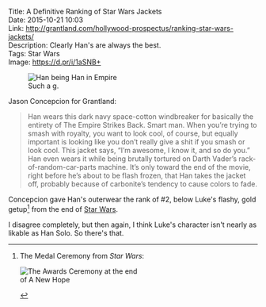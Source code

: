 Title: A Definitive Ranking of Star Wars Jackets  
Date: 2015-10-21 10:03  
Link: http://grantland.com/hollywood-prospectus/ranking-star-wars-jackets/  
Description: Clearly Han's are always the best.  
Tags: Star Wars  
Image: https://d.pr/i/1aSNB+  

<figure>
	<img src="https://d.pr/i/1aSNB+" alt="Han being Han in Empire" title="Han being Han in Empire">
	<figcaption>Such a <a href="http://www.urbandictionary.com/define.php?term=G&amp;defid=67183" title="Urban Dictionary: 'g'">g</a>.</figcaption>
</figure>

Jason Concepcion for Grantland:

> Han wears this dark navy space-cotton windbreaker for basically the entirety of The Empire Strikes Back. Smart man. When you’re trying to smash with royalty, you want to look cool, of course, but equally important is looking like you don’t really give a shit if you smash or look cool. This jacket says, “I’m awesome, I know it, and so do you.” Han even wears it while being brutally tortured on Darth Vader’s rack-of-random-car-parts machine. It’s only toward the end of the movie, right before he’s about to be flash frozen, that Han takes the jacket off, probably because of carbonite’s tendency to cause colors to fade.

Concepcion gave Han's outerwear the rank of #2, below Luke's flashy, gold getup[^1] from the end of [Star Wars][1]. 

I disagree completely, but then again, I think Luke's character isn't nearly as likable as Han Solo. So there's that.

[^1]: The Medal Ceremony from <i>Star Wars</i>:
	<p><img src="https://d.pr/i/1hEIz+" alt="The Awards Ceremony at the end of A New Hope" title="The Awards Ceremony at the end of A New Hope" style="max-width: 50%"></p>

[1]: https://en.wikipedia.org/wiki/Star_Wars_(film) "Wikipedia: Star Wars"